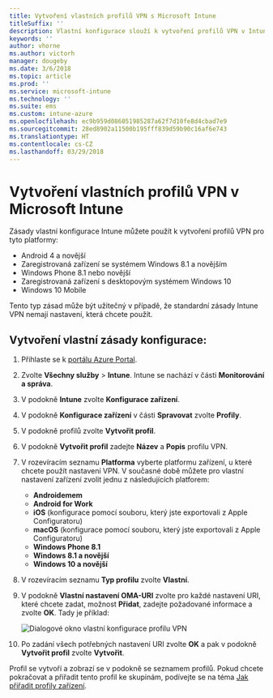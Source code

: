 ```yaml
---
title: Vytvoření vlastních profilů VPN s Microsoft Intune
titleSuffix: ''
description: Vlastní konfigurace slouží k vytvoření profilů VPN v Intune.
keywords: ''
author: vhorne
ms.author: victorh
manager: dougeby
ms.date: 3/6/2018
ms.topic: article
ms.prod: ''
ms.service: microsoft-intune
ms.technology: ''
ms.suite: ems
ms.custom: intune-azure
ms.openlocfilehash: ec9b959d086051985287a62f7d10fe8d4cbad7e9
ms.sourcegitcommit: 28ed8902a11500b195fff839d59b90c16af6e743
ms.translationtype: HT
ms.contentlocale: cs-CZ
ms.lasthandoff: 03/29/2018
---
```

# <a name="how-to-create-custom-vpn-profiles-in-microsoft-intune"></a>Vytvoření vlastních profilů VPN v Microsoft Intune

Zásady vlastní konfigurace Intune můžete použít k vytvoření profilů VPN pro tyto platformy:

* Android 4 a novější
* Zaregistrovaná zařízení se systémem Windows 8.1 a novějším
* Windows Phone 8.1 nebo novější
* Zaregistrovaná zařízení s desktopovým systémem Windows 10 
* Windows 10 Mobile

Tento typ zásad může být užitečný v případě, že standardní zásady Intune VPN nemají nastavení, která chcete použít.

## <a name="to-create-a-custom-configuration-policy"></a>Vytvoření vlastní zásady konfigurace:

1. Přihlaste se k [portálu Azure Portal](https://portal.azure.com).
2. Zvolte **Všechny služby** > **Intune**. Intune se nachází v části **Monitorování a správa**.
3. V podokně **Intune** zvolte **Konfigurace zařízení**.
2. V podokně **Konfigurace zařízení** v části **Spravovat** zvolte **Profily**.
5. V podokně profilů zvolte **Vytvořit profil**.
6. V podokně **Vytvořit profil** zadejte **Název** a **Popis** profilu VPN.
7. V rozevíracím seznamu **Platforma** vyberte platformu zařízení, u které chcete použít nastavení VPN. V současné době můžete pro vlastní nastavení zařízení zvolit jednu z následujících platforem:
    - **Androidemem**
    - **Android for Work**
    - **iOS** (konfigurace pomocí souboru, který jste exportovali z Apple Configuratoru)
    - **macOS** (konfigurace pomocí souboru, který jste exportovali z Apple Configuratoru)
    - **Windows Phone 8.1**
    - **Windows 8.1 a novější**
    - **Windows 10 a novější**
6. V rozevíracím seznamu **Typ profilu** zvolte **Vlastní**.
7. V podokně **Vlastní nastavení OMA-URI** zvolte pro každé nastavení URI, které chcete zadat, možnost **Přidat**, zadejte požadované informace a zvolte **OK**. Tady je příklad:

   ![Dialogové okno vlastní konfigurace profilu VPN](./media/Intune_Add_VPN_URI.png)

4.  Po zadání všech potřebných nastavení URI zvolte **OK** a pak v podokně **Vytvořit profil** zvolte **Vytvořit**.

Profil se vytvoří a zobrazí se v podokně se seznamem profilů.
Pokud chcete pokračovat a přiřadit tento profil ke skupinám, podívejte se na téma [Jak přiřadit profily zařízení](device-profile-assign.md).




